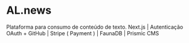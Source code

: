# AL.news
Plataforma para consumo de conteúdo de texto. Next.js | Autenticação OAuth + GitHub | Stripe ( Payment ) | FaunaDB | Prismic CMS
